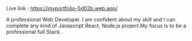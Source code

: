 Live link : https://myportfolio-5d02b.web.app/


A professional Web Developer. I am confident about my skill and
I can complete any kind of Javascript React,
Node.js project.My focus is to be a professional
full Stack.
